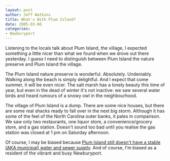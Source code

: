 ```yaml
--- 
layout: post
author: Jeff Watkins
title: What's With Plum Island?
date: 2005-03-06
categories: 
- Newburyport
---
```


Listening to the locals talk about Plum Island, the village, I expected something a little nicer than what we found when we drove out there yesterday. I guess I need to distinguish between Plum Island the nature preserve and Plum Island the village.

The Plum Island nature preserve is wonderful. Absolutely. Undeniably. Walking along the beach is simply delightful. And I expect that come summer, it will be even nicer. The salt marsh has a lonely beauty this time of year, but even in the dead of winter it's not inactive: we saw several water birds and heard rumours of a snowy owl in the neighbourhood.

The village of Plum Island is a dump. There are some nice houses, but there are some real shacks ready to fall over in the next big storm. Although it has some of the feel of the North Carolina outer banks, it pales in comparison. We saw only two restaurants, one liquor store, a convenience/grocery store, and a gas station. Doesn't sound too bad until you realise the gas station was closed at 1 pm on Saturday afternoon.

Of course, I may be biased because [Plum Island still doesn't have a stable (AKA municipal) water and sewer supply][plum island water]. And of course, I'm biased as a resident of the vibrant and busy Newburyport.

[plum island water]: http://www.plumislandwater.com/timeline.html "Timeline of Plum Island Water & Sewer project"